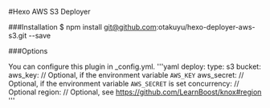 #Hexo AWS S3 Deployer

###Installation
$ npm install git@github.com:otakuyu/hexo-deployer-aws-s3.git --save

###Options

You can configure this plugin in _config.yml.
'''yaml
deploy:
  type: s3
  bucket: <S3 bucket>
  aws_key: <AWS id key> // Optional, if the environment variable `AWS_KEY`
  aws_secret: <AWS secret key> // Optional, if the environment variable `AWS_SECRET` is set
  concurrency: <number of connections> // Optional
  region: <region>  // Optional, see https://github.com/LearnBoost/knox#region
'''